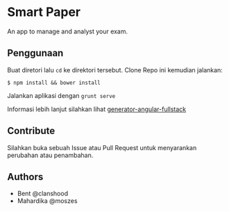 # Smart Paper

An app to manage and analyst your exam.

## Penggunaan
Buat diretori lalu ``cd`` ke direktori tersebut. Clone Repo ini kemudian jalankan:

```$ npm install && bower install```

Jalankan aplikasi dengan  ```grunt serve```

Informasi lebih lanjut silahkan lihat [generator-angular-fullstack](https://github.com/DaftMonk/generator-angular-fullstack)

## Contribute
Silahkan buka sebuah Issue atau Pull Request untuk menyarankan perubahan atau penambahan.


## Authors
 - Bent @clanshood
 - Mahardika @moszes
